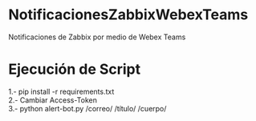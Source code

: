 # NotificacionesZabbixWebexTeams
Notificaciones de Zabbix por medio de Webex Teams



# Ejecución de Script

1.- pip install -r requirements.txt  
2.- Cambiar Access-Token  
3.- python alert-bot.py /correo/ /título/ /cuerpo/
